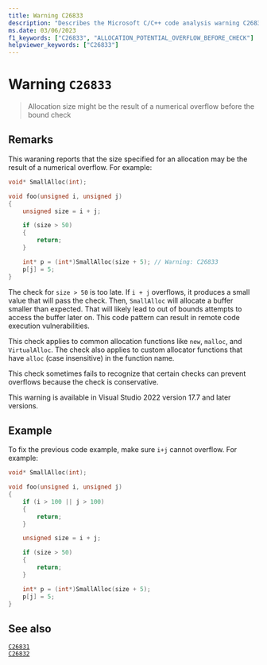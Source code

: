 ```yaml
---
title: Warning C26833
description: "Describes the Microsoft C/C++ code analysis warning C26833, its causes, and how to address it."
ms.date: 03/06/2023
f1_keywords: ["C26833", "ALLOCATION_POTENTIAL_OVERFLOW_BEFORE_CHECK"]
helpviewer_keywords: ["C26833"]
---
```

# Warning `C26833`

> Allocation size might be the result of a numerical overflow before the bound check

## Remarks

This waraning reports that the size specified for an allocation may be the result of a numerical overflow. For example:

```cpp
void* SmallAlloc(int);

void foo(unsigned i, unsigned j)
{
    unsigned size = i + j;

    if (size > 50)
    {
        return;
    }

    int* p = (int*)SmallAlloc(size + 5); // Warning: C26833
    p[j] = 5;
}
```

The check for `size > 50` is too late. If `i + j` overflows, it produces a small value that will pass the check. Then, `SmallAlloc` will allocate a buffer smaller than expected. That will likely lead to out of bounds attempts to access the buffer later on. This code pattern can result in remote code execution vulnerabilities.

This check applies to common allocation functions like `new`, `malloc`, and `VirtualAlloc`. The check also applies to custom allocator functions that have `alloc` (case insensitive) in the function name.

This check sometimes fails to recognize that certain checks can prevent overflows because the check is conservative.

This warning is available in Visual Studio 2022 version 17.7 and later versions.

## Example

To fix the previous code example, make sure `i+j` cannot overflow. For example:

```cpp
void* SmallAlloc(int);

void foo(unsigned i, unsigned j)
{
    if (i > 100 || j > 100)
    {
        return;
    }

    unsigned size = i + j;

    if (size > 50)
    {
        return;
    }

    int* p = (int*)SmallAlloc(size + 5);
    p[j] = 5;
}
```

## See also

[`C26831`](c26831.md)\
[`C26832`](c26832.md)